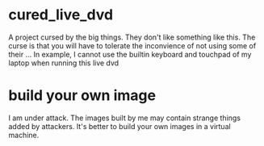 # cured_live_dvd

A project cursed by the big things. They don't like something like this. The curse is that you will have to tolerate the inconvience of not using some of their ... In example, I cannot use the builtin keyboard and touchpad of my laptop when running this live dvd

# build your own image
I am under attack. The images built by me may contain strange things added by attackers. It's better to build your own images in a virtual machine.
